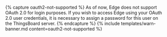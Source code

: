 {% capture oauth2-not-supported %}
As of now, Edge does not support OAuth 2.0 for login purposes. If you wish to access Edge using your OAuth 2.0 user credentials, it is necessary to assign a password for this user on the ThingsBoard server.
{% endcapture %}
{% include templates/warn-banner.md content=oauth2-not-supported %}
